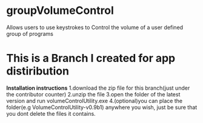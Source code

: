 # groupVolumeControl
Allows users to use keystrokes to Control the volume of a user defined group of programs

# This is a Branch I created for app distiribution
**Installation instructions**
1.download the zip file for this branch(just under the contributor counter)
2.unzip the file
3.open the folder of the latest version and run volumeControlUtility.exe
4.(optional)you can place the folder(e.g VolumeControlUtility-v0.9b1) anywhere you wish, 
  just be sure that you dont delete the files it contains.